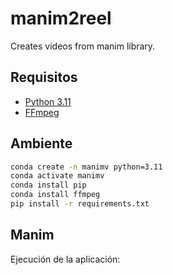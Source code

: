 # manim2reel
 Creates videos from manim library.

## Requisitos
- [Python 3.11](https://www.python.org/downloads/)
- [FFmpeg](https://www.ffmpeg.org/download.html)

## Ambiente
    
```bash
conda create -n manimv python=3.11
conda activate manimv
conda install pip
conda install ffmpeg
pip install -r requirements.txt
```

## Manim

Ejecución de la aplicación:

```bash

```
